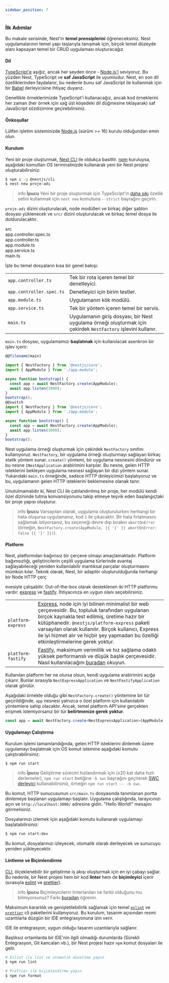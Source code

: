 ```yaml
---
sidebar_position: 7
---
```


### İlk Adımlar

Bu makale serisinde, Nest'in **temel prensiplerini** öğreneceksiniz. Nest uygulamalarının temel yapı taşlarıyla tanışmak için, birçok temel düzeyde alanı kapsayan temel bir CRUD uygulaması oluşturacağız.

#### Dil

[TypeScript'e](https://www.typescriptlang.org/) aşığız, ancak her şeyden önce - [Node.js'i](https://nodejs.org/en/) seviyoruz. Bu yüzden Nest, TypeScript ve **saf JavaScript** ile uyumludur. Nest, en son dil özelliklerinden faydalanır, bu nedenle bunu saf JavaScript ile kullanmak için bir [Babel](https://babeljs.io/) derleyicisine ihtiyaç duyarız.

Genellikle örneklerimizde TypeScript'i kullanacağız, ancak kod örneklerini her zaman (her örnek için sağ üst köşedeki dil düğmesine tıklayarak) saf JavaScript sözdizimine geçirebilirsiniz.

#### Önkoşullar

Lütfen işletim sisteminizde [Node.js](https://nodejs.org) (sürüm >= 16) kurulu olduğundan emin olun.

#### Kurulum

Yeni bir proje oluşturmak, [Nest CLI](/docs/cli/overview) ile oldukça basittir. [npm](https://www.npmjs.com/) kuruluysa, aşağıdaki komutları OS terminalinizde kullanarak yeni bir Nest projesi oluşturabilirsiniz:

```bash
$ npm i -g @nestjs/cli
$ nest new proje-adı
```

> info **İpucu** Yeni bir proje oluşturmak için TypeScript'in [daha sıkı](https://www.typescriptlang.org/tsconfig#strict) özellik setini kullanmak için `nest new` komutuna `--strict` bayrağını geçirin.

`proje-adı` dizini oluşturulacak, node modülleri ve birkaç diğer şablon dosyası yüklenecek ve `src/` dizini oluşturulacak ve birkaç temel dosya ile doldurulacaktır.

<div class="file-tree">
  <div class="item">src</div>
  <div class="children">
    <div class="item">app.controller.spec.ts</div>
    <div class="item">app.controller.ts</div>
    <div class="item">app.module.ts</div>
    <div class="item">app.service.ts</div>
    <div class="item">main.ts</div>
  </div>
</div>

İşte bu temel dosyaların kısa bir genel bakışı:

|                          |                                                                                                                     |
| ------------------------ | ------------------------------------------------------------------------------------------------------------------- |
| `app.controller.ts`      | Tek bir rota içeren temel bir denetleyici.                                                                             |
| `app.controller.spec.ts` | Denetleyici için birim testler.                                                                                  |
| `app.module.ts`          | Uygulamanın kök modülü.                                                                                 |
| `app.service.ts`         | Tek bir yöntem içeren temel bir servis.                                                                               |
| `main.ts`                | Uygulamanın giriş dosyası, bir Nest uygulama örneği oluşturmak için çekirdek `NestFactory` işlevini kullanır. |

`main.ts` dosyası, uygulamamızı **başlatmak** için kullanılacak asenkron bir işlev içerir:

```typescript
@@filename(main)

import { NestFactory } from '@nestjs/core';
import { AppModule } from './app.module';

async function bootstrap() {
  const app = await NestFactory.create(AppModule);
  await app.listen(3000);
}
bootstrap();
@@switch
import { NestFactory } from '@nestjs/core';
import { AppModule } from './app.module';

async function bootstrap() {
  const app = await NestFactory.create(AppModule);
  await app.listen(3000);
}
bootstrap();
```

Nest uygulama örneği oluşturmak için çekirdek `NestFactory` sınıfını kullanıyoruz. `NestFactory`, bir uygulama örneği oluşturmayı sağlayan birkaç statik yöntem sunar. `create()` yöntemi, bir uygulama nesnesini döndürür ve bu nesne `INestApplication` arabirimini karşılar. Bu nesne, gelen HTTP isteklerini bekleyen uygulama nesnesi sağlayan bir dizi yöntem sunar. Yukarıdaki `main.ts` örneğinde, sadece HTTP dinleyicimizi başlatıyoruz ve bu, uygulamanın gelen HTTP isteklerini beklemesine olanak tanır.

Unutulmamalıdır ki, Nest CLI ile çatılandırılmış bir proje, her modülü kendi özel dizininde tutma konvansiyonunu takip etmeye teşvik eden başlangıçtaki bir proje yapısı oluşturur.

> info **İpucu** Varsayılan olarak, uygulama oluşturulurken herhangi bir hata oluşursa uygulamanız, kod `1` ile çıkacaktır. Bir hata fırlatmasını sağlamak istiyorsanız, bu seçeneği devre dışı bırakın `abortOnError` (örneğin, `NestFactory.create(AppModule, {{ '{' }} abortOnError: false {{ '}' }})`).

<app-banner-courses></app-banner-courses>

#### Platform

Nest, platformdan bağımsız bir çerçeve olmayı amaçlamaktadır. Platform bağımsızlığı, geliştiricilerin çeşitli uygulama türlerinde avantaj sağlayabileceği yeniden kullanılabilir mantıksal parçalar oluşturmasını mümkün kılar. Teknik olarak, Nest, bir adaptör oluşturulduğunda herhangi bir Node HTTP çerç

evesiyle çalışabilir. Out-of-the-box olarak desteklenen iki HTTP platformu vardır: [express](https://expressjs.com/) ve [fastify](https://www.fastify.io). İhtiyacınıza en uygun olanı seçebilirsiniz.

|                    |                                                                                                                                                                                                                                                                                                                                    |
| ------------------ | ---------------------------------------------------------------------------------------------------------------------------------------------------------------------------------------------------------------------------------------------------------------------------------------------------------------------------------- |
| `platform-express` | [Express](https://expressjs.com/), node için iyi bilinen minimalist bir web çerçevesidir. Bu, topluluk tarafından uygulanan birçok kaynakla test edilmiş, üretime hazır bir kütüphanedir. `@nestjs/platform-express` paketi varsayılan olarak kullanılır. Birçok kullanıcı, Express ile iyi hizmet alır ve hiçbir şey yapmadan bu özelliği etkinleştirmelerine gerek yoktur. |
| `platform-fastify` | [Fastify](https://www.fastify.io/), maksimum verimlilik ve hız sağlama odaklı yüksek performanslı ve düşük başlık çerçevesidir. Nasıl kullanılacağını [buradan](/docs/techniques/performance) okuyun.                                                                                                                                  |

Kullanılan platform her ne olursa olsun, kendi uygulama arabirimini açığa çıkarır. Bunlar sırasıyla `NestExpressApplication` ve `NestFastifyApplication` olarak görülür.

Aşağıdaki örnekte olduğu gibi `NestFactory.create()` yöntemine bir tür geçirildiğinde, `app` nesnesi yalnızca o özel platform için kullanılabilir yöntemlere sahip olacaktır. Ancak, temel platform API'sine gerçekten erişmek istemiyorsanız bir tür **belirtmenize gerek yoktur**.

```typescript
const app = await NestFactory.create<NestExpressApplication>(AppModule);
```

#### Uygulamayı Çalıştırma

Kurulum işlemi tamamlandığında, gelen HTTP isteklerini dinlemek üzere uygulamayı başlatmak için OS komut istemine aşağıdaki komutu çalıştırabilirsiniz:

```bash
$ npm run start
```

> info **İpucu** Geliştirme sürecini hızlandırmak için (x20 kat daha hızlı derlemeler), `npm run start` betiğine `-b swc` bayrağını geçirerek [SWC derleyici](/docs/recipes/swc) kullanabilirsiniz, örneğin `npm run start -- -b swc`.

Bu komut, HTTP sunucusunun `src/main.ts` dosyasında tanımlanan portta dinlemeye başlanan uygulamayı başlatır. Uygulama çalıştığında, tarayıcınızı açın ve `http://localhost:3000/` adresine gidin. "Hello World!" mesajını görmelisiniz.

Dosyalarınızı izlemek için aşağıdaki komutu kullanarak uygulamayı başlatabilirsiniz:

```bash
$ npm run start:dev
```

Bu komut, dosyalarınızı izleyecek, otomatik olarak derleyecek ve sunucuyu yeniden yükleyecektir.

#### Lintleme ve Biçimlendirme

[CLI](/docs/cli/overview), ölçeklenebilir bir geliştirme iş akışı oluşturmak için en iyi çabayı sağlar. Bu nedenle, bir Nest projesi hem bir kod **linter** hem de **biçimleyici** içerir (sırasıyla [eslint](https://eslint.org/) ve [prettier](https://prettier.io/)).

> info **İpucu** Biçimleyicilerin linterlardan ne farklı olduğunu mu bilmiyorsunuz? Farkı [buradan](https://prettier.io/docs/en/comparison.html) öğrenin.

Maksimum kararlılık ve genişletilebilirlik sağlamak için temel [`eslint`](https://www.npmjs.com/package/eslint) ve [`prettier`](https://www.npmjs.com/package/prettier) cli paketlerini kullanıyoruz. Bu kurulum, tasarım açısından resmi uzantılarla düzgün bir IDE entegrasyonuna izin verir.

IDE ile entegrasyon, uygun olduğu tasarım uzantılarıyla sağlanır.

Başlıksız ortamlarda bir IDE'nin ilgili olmadığı durumlarda (Sürekli Entegrasyon, Git kancaları vb.), bir Nest projesi hazır `npm` komut dosyaları ile gelir.

```bash
# Eslint ile lint ve otomatik düzeltme yapın
$ npm run lint

# Prettier ile biçimlendirme yapın
$ npm run format
```
